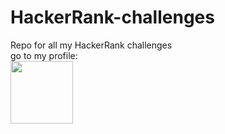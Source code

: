 # HackerRank-challenges  
Repo for all my HackerRank challenges  
go to my profile:  
<a href="https://www.hackerrank.com/ahmetmelihguven1">
  <img src="https://user-images.githubusercontent.com/83810014/166261402-e9d7f14b-9a3e-4b0c-b2d6-45e133b9c859.png" style="width:100px">
</a>
